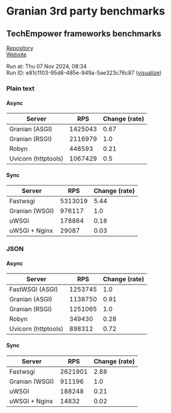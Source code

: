 # Granian 3rd party benchmarks

## TechEmpower frameworks benchmarks

[Repository](https://github.com/TechEmpower/FrameworkBenchmarks)    
[Website](http://www.techempower.com/benchmarks/)

Run at: Thu 07 Nov 2024, 08:34    
Run ID: e81c1103-95d8-485e-949a-5ae323c76c87 ([visualize](https://www.techempower.com/benchmarks/#section=test&runid=e81c1103-95d8-485e-949a-5ae323c76c87))


### Plain text


#### Async

| Server | RPS | Change (rate) |
| --- | --- | --- |
| Granian (ASGI) | 1425043 | 0.67 |
| Granian (RSGI) | 2116979 | 1.0 |
| Robyn | 448593 | 0.21 |
| Uvicorn (httptools) | 1067429 | 0.5 |

#### Sync

| Server | RPS | Change (rate) |
| --- | --- | --- |
| Fastwsgi | 5313019 | 5.44 |
| Granian (WSGI) | 976117 | 1.0 |
| uWSGI | 178864 | 0.18 |
| uWSGI + Nginx | 29087 | 0.03 |



### JSON


#### Async

| Server | RPS | Change (rate) |
| --- | --- | --- |
| FastWSGI (ASGI) | 1253745 | 1.0 |
| Granian (ASGI) | 1138750 | 0.91 |
| Granian (RSGI) | 1251065 | 1.0 |
| Robyn | 349430 | 0.28 |
| Uvicorn (httptools) | 898312 | 0.72 |

#### Sync

| Server | RPS | Change (rate) |
| --- | --- | --- |
| Fastwsgi | 2621901 | 2.88 |
| Granian (WSGI) | 911196 | 1.0 |
| uWSGI | 188248 | 0.21 |
| uWSGI + Nginx | 14832 | 0.02 |


